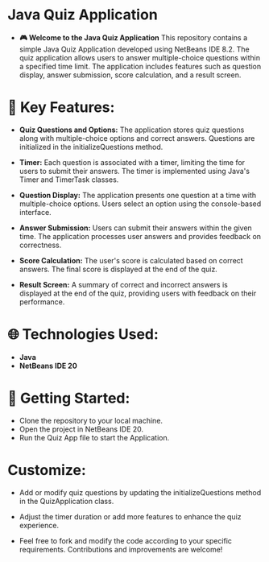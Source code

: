 # Java Quiz Application
* **🎮 Welcome to the Java Quiz Application**
This repository contains a simple Java Quiz Application developed using NetBeans IDE 8.2. The quiz application allows users to answer multiple-choice questions within a specified time limit. The application includes features such as question display, answer submission, score calculation, and a result screen.

# 🔧 Key Features:
* **Quiz Questions and Options:** The application stores quiz questions along with multiple-choice options and correct answers. Questions are initialized in the initializeQuestions method.

* **Timer:** Each question is associated with a timer, limiting the time for users to submit their answers. The timer is implemented using Java's Timer and TimerTask classes.

* **Question Display:** The application presents one question at a time with multiple-choice options. Users select an option using the console-based interface.

* **Answer Submission:** Users can submit their answers within the given time. The application processes user answers and provides feedback on correctness.

* **Score Calculation:** The user's score is calculated based on correct answers. The final score is displayed at the end of the quiz.

* **Result Screen:** A summary of correct and incorrect answers is displayed at the end of the quiz, providing users with feedback on their performance.

# 🌐 Technologies Used:
* **Java**
* **NetBeans IDE 20**

# 🚀 Getting Started:
* Clone the repository to your local machine.
* Open the project in NetBeans IDE 20.
* Run the Quiz App file to start the Application.

# Customize:
* Add or modify quiz questions by updating the initializeQuestions method in the QuizApplication class.

* Adjust the timer duration or add more features to enhance the quiz experience.

* Feel free to fork and modify the code according to your specific requirements. Contributions and improvements are welcome!
